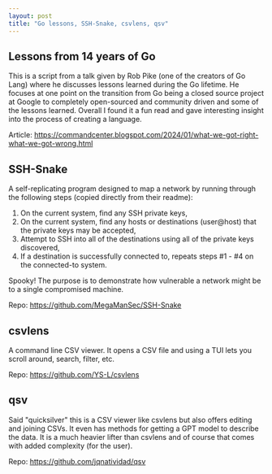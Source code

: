 ```yaml
---
layout: post
title: "Go lessons, SSH-Snake, csvlens, qsv"
---
```


## Lessons from 14 years of Go

This is a script from a talk given by Rob Pike (one of the creators of Go Lang) where he discusses lessons learned during the Go lifetime. He focuses at one point on the transition from Go being a closed source project at Google to completely open-sourced and community driven and some of the lessons learned. Overall I found it a fun read and gave interesting insight into the process of creating a language.

Article: <https://commandcenter.blogspot.com/2024/01/what-we-got-right-what-we-got-wrong.html>

## SSH-Snake

A self-replicating program designed to map a network by running through the following steps (copied directly from their readme):

1. On the current system, find any SSH private keys,
2. On the current system, find any hosts or destinations (user@host) that the private keys may be accepted,
3. Attempt to SSH into all of the destinations using all of the private keys discovered,
4. If a destination is successfully connected to, repeats steps #1 - #4 on the connected-to system.

Spooky! The purpose is to demonstrate how vulnerable a network might be to a single compromised machine.

Repo: <https://github.com/MegaManSec/SSH-Snake>

## csvlens

A command line CSV viewer. It opens a CSV file and using a TUI lets you scroll around, search, filter, etc.

Repo: <https://github.com/YS-L/csvlens>

## qsv

Said "quicksilver" this is a CSV viewer like csvlens but also offers editing and joining CSVs. It even has methods for getting a GPT model to describe the data. It is a much heavier lifter than csvlens and of course that comes with added complexity (for the user).

Repo: <https://github.com/jqnatividad/qsv>